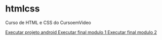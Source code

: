 # htmlcss
 Curso de HTML e CSS do CursoemVideo

<a href="/desafios/des09and/android.html"> Executar projeto android </a>
<a href="/htmlcss/finalmodulo1/index.html"> Executar final modulo 1 </a>
<a href="/finalmodulo2/restaurante.html"> Executar final modulo 2 </a>
